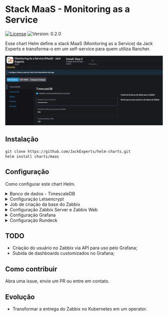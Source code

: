 # Stack MaaS - Monitoring as a Service

[![License](https://img.shields.io/badge/License-Apache%202.0-blue.svg)](https://opensource.org/licenses/Apache-2.0) ![Version: 0.2.0](https://img.shields.io/badge/Version-0.2.0-informational?style=flat-square)

Esse chart Helm define a stack MaaS (Monitoring as a Service) da Jack Experts e transforma-o em um self-service para quem utiliza Rancher.

![O MaaS no catálogo Rancher](./img/app-rancher.png "MaaS App Rancher")

## Instalação

    git clone https://github.com/JackExperts/helm-charts.git
    helm install charts/maas

## Configuração

Como configurar este chart Helm. 

<details>
  <summary>Banco de dados - TimescaleDB</summary>

  Parâmetro | Descrição | Valor padrão
  --------- | ----------- | -------
  timescaledb-single.enabled | Habilita o timescaledb | true
  timescaledb-single.clusterName | Nome principal do cluster | db-zabbix
  timescaledb-single.replicaCount | Quantiade de replicas do  | 1
  timescaledb-single.loadBalancer.enabled | Uso de loadBalancer | false
  timescaledb-single.backup.enabled | Habilita ou não o backup (se quiser habilitar, veja quais parâmetros precisam ser configurados no chart do ) | false
  timescaledb-single.secrets.credentials.PATRONI_SUPERUSER_PASSWORD | Senha de user postgres | db-zabbix
  timescaledb-single.secrets.credentials.PATRONI_REPLICATION_PASSWORD | Senha de replicacao | db-zabbix
  timescaledb-single.secrets.credentials.PATRONI_admin_PASSWORD | Senha do user patroni | db-zabbix
  timescaledb-single.persistentVolumes.data.enabled | Habilita persistência de dados | true
  timescaledb-single.persistentVolumes.data.size | Tamanho do disco de dados | 5Gi
  timescaledb-single.persistentVolumes.wal.enabled | Habilita persitência do WAL | true
  timescaledb-single.persistentVolumes.wal.size | Tamanho do disco do WAL | 1Gi
  timescaledb-single.resources.limits.cpu | Configuração de limite de CPU | 1
  timescaledb-single.resources.limits.memory | Configuração de limite de RAM | 2048Mi
  timescaledb-single.resources.requests.cpu | Configuração de reserva de CPU | 500m
  timescaledb-single.resources.requests.memory | Configuração de reserva de RAM | 1024Mi
  timescaledb-single.prometheus.enabled | Habilita o monitoramento por padrão | true
  timescaledb-single.prometheus.image.repository | Imagem do exporter prometheus | wrouesnel/postgres_exporter
  timescaledb-single.prometheus.image.tag | Tag da imagem do exporter prometheus | v0.7.0
  timescaledb-single.prometheus.image.pullPolicy | Política de download de imagem do exporter | IfNotPresent

</details>


<details>
  <summary>Configuração Letsencrypt</summary>

Parâmetro | Descrição | Valor padrão
  --------- | ----------- | -------
letsencrypt.enabled | Habilita a criação do ClusterIssuer | true
letsencrypt.name | Nome do Cluster Issuer | letsencrypt-maas
letsencrypt.mail | E-mail válido | 

</details>

<details>
  <summary>Job de criação da base do Zabbix</summary>

Parâmetro | Descrição | Valor padrão
  --------- | ----------- | -------
database.create | Habilita a criação da base ao instalar este chart | true
database.jobName | Nome do job | dbzabbixcreate

</details>

<details>
  <summary>Configuração Zabbix Server e Zabbix Web</summary>

Parâmetro | Descrição | Valor padrão
  --------- | ----------- | -------
zabbix.enabled | Habilita o Zabbix | true
zabbix.zabbixServer.replicaCount | Quantidade de rélicas | 1
zabbix.zabbixServer.hostPort | Uso de porta do tipo HostPport | true
zabbix.zabbixServer.image.repository | Imagem do Zabbix server  | zabbix/zabbix-server-pgsql
zabbix.zabbixServer.image.tag | Tag da imagem do Zabbix server | ubuntu-6.0.5
zabbix.zabbixServer.DB_SERVER_HOST | Host do Banco de dados | db-zabbix
zabbix.zabbixServer.POSTGRES_USER | Usuário de conexão ao banco | postgres
zabbix.zabbixServer.POSTGRES_PASSWORD | Senha de conexão ao banco | db-zabbix
zabbix.zabbixServer.POSTGRES_DB | Nome da base de dados | zabbix
zabbix.zabbixServer.service.type |  | ClusterIP
zabbix.zabbixweb.enabled | Tipo do service do Zabbix Web | true
zabbix.zabbixweb.image.repository | Imagem do Zabbix web | zabbix/zabbix-web-apache-pgsql
zabbix.zabbixweb.image.tag | Tag do Zabbix web | ubuntu-6.0.5
zabbix.zabbixweb.env | ENV para definir o nome | ```{name: ZBX_SERVER_NAME, value: ""}```
zabbix.zabbixweb.ZBX_SERVER_HOST | Endereço do Zabbix Server | zabbix-server
zabbix.zabbixweb.ZBX_SERVER_PORT | Porta do Zabbix Server | 10051
zabbix.zabbixweb.DB_SERVER_HOST | Endereço do banco de dados | db-zabbix
zabbix.zabbixweb.DB_SERVER_PORT | Porta de conexação com o banco de dados | 5432
zabbix.zabbixweb.POSTGRES_USER | Usuário do banco de dados | postgres
zabbix.zabbixweb.POSTGRES_PASSWORD | Senha do respectivo usuário de acesso ao banco de dados | db-zabbix
zabbix.zabbixweb.POSTGRES_DB | Nome da database | zabbix
zabbix.zabbixweb.service.type | Tipo do serviço do Zabbix web | ClusterIP
zabbix.ingress.enabled | Habilita ingress para o Zabbix web | true
zabbix.ingress.annotations.cert-manager.io/cluster-issuer | ClusterIssuer do letsencrypt | letsencrypt-maas
zabbix.ingress.annotations.kubernetes.io/ingress.class | Ingress class do cluster | nginx
zabbix.ingress.domain | Domínio a ser utilizado no ingress | example.local
zabbix.ingress.path | Contexto a ser utilizado | "/"
</details>


<details>
  <summary>Configuração Grafana</summary>

Parâmetro | Descrição | Valor padrão
  --------- | ----------- | -------
grafana.enabled | Habilita o Grafana | false
grafana.persistence.enabled | Habilita persistência para o Grafana | true
grafana.persistence.size | Tamanho do disco para persistir plugins, confs, etc. | 2Gi
grafana.adminUser | Usuário de acesso | admin
grafana.adminPassword | Senha padrão para o usuário de acesso | 
grafana.plugins | Lista de plugins que devem ser instalados | alexanderzobnin-zabbix-app
grafana.env.GF_PLUGINS_ALLOW_LOADING_UNSIGNED_PLUGINS | Lista de plugins permitidos (não assinados) | alexanderzobnin-zabbix-datasource
grafana.env.GF_SERVER_ROOT_URL | Endereço do endpoint do Zabbix | %(protocol)s://%(domain)s:%(http_port)s/dash/
grafana.env.GF_SERVER_SERVE_FROM_SUB_PATH | Env para permitir uso de subpath | true
grafana.datasources.datasources.yaml.apiVersion | ApiVersion do datasources | 1
grafana.datasources.datasources.yaml.datasources | Config do Datasource | Vide values.yaml
grafana.ingress.enabled | Habilita o ingress | true
grafana.ingress.hosts | Domínio de acesso ao Grafana | 
grafana.ingress.path | Path de contexto padrão de acesso | /dash
grafana.ingress.annotations.cert-manager.io/cluster-issuer | Nome do ClusterIssuer Letsencrypt | letsencrypt-maas
grafana.ingress.annotations.kubernetes.io/ingress.class | Nome do Ingress Class | nginx
</details>


<details>
  <summary>Configuração Rundeck</summary>

Parâmetro | Descrição | Valor padrão
  --------- | ----------- | -------
rundeck.enabled | Habilita o Rundeck | false
rundeck.rundeck.adminUser | Configuração de usuário admin | admin:admin,user,admin,architect,deploy,build
rundeck.rundeck.env.RUNDECK_GRAILS_URL | Configuração de url  | http://{{ .Release.Name }}.{{ .Release.Namespace }}.svc.cluster.local
rundeck.rundeck.env.RUNDECK_SERVER_FORWARDED | Env RUNDECK_SERVER_FORWARDED | true
rundeck.rundeck.env.RUNDECK_LOGGING_STRATEGY | Env RUNDECK_LOGGING_STRATEGY | CONSOLE
rundeck.ingress.enabled | Habilita o ingress para o Rundeck | true
rundeck.ingress.annotations.kubernetes.io/ingress.class | Ingress class do cluster | nginx
rundeck.ingress.annotations.cert-manager.io/cluster-issuer | ClusterIssuer letencrypt do cert-manager | letsencrypt-prod
rundeck.ingress.annotations.nginx.ingress.kubernetes.io/proxy-body-size | Body size da requisição | 200m
rundeck.ingress.annotations.nginx.ingress.kubernetes.io/proxy-read-timeout | Timeout de leitura da request | 600
rundeck.ingress.annotations.nginx.ingress.kubernetes.io/proxy-send-timeout | Timeout de envio da request | 600
rundeck.ingress.annotations.nginx.ingress.kubernetes.io/proxy-buffers-number | Número de buffers | 100
rundeck.ingress.annotations.nginx.ingress.kubernetes.io/proxy-buffer-size | Buffer size | 200m
rundeck.ingress.annotations.nginx.ingress.kubernetes.io/client-body-buffer-size | Buffer size do cliente | 200m
rundeck.ingress.paths | Contexto do Rundeck | /
rundeck.ingress.hosts | Domínio de acesso desejado | 
</details>


## TODO

- Criação do usuário no Zabbix via API para uso pelo Grafana;
- Subida de dashboards customizados no Grafana;

## Como contribuir

Abra uma issue, envie um PR ou entre em contato.

## Evolução

- Transformar a entrega do Zabbix no Kubernetes em um operator.
